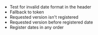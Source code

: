 - Test for invalid date format in the header
- Fallback to token
- Requested version isn't registered
- Requested version before registered date
- Register dates in any order

